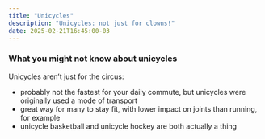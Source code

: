 ```yaml
---
title: "Unicycles"
description: "Unicycles: not just for clowns!"
date: 2025-02-21T16:45:00-03
---
```


### What you might not know about unicycles

Unicycles aren’t just for the circus:

- probably not the fastest for your daily commute, but unicycles were originally used a mode of transport
- great way for many to stay fit, with lower impact on joints than running, for example
- unicycle basketball and unicycle hockey are both actually a thing